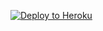 [![Deploy to Heroku](https://www.herokucdn.com/deploy/button.png)](https://heroku.com/deploy?template=https://github.com/lohit398/gitreprodeployherokumulesoft)
